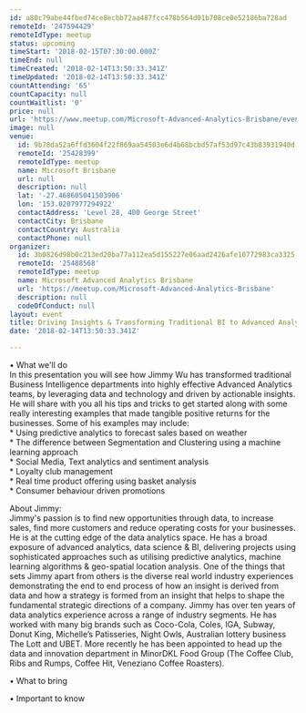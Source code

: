 ```yaml
---
id: a80c79abe44fbed74ce8ecbb72aa487fcc478b564d01b708ce0e52186ba728ad
remoteId: '247594429'
remoteIdType: meetup
status: upcoming
timeStart: '2018-02-15T07:30:00.000Z'
timeEnd: null
timeCreated: '2018-02-14T13:50:33.341Z'
timeUpdated: '2018-02-14T13:50:33.341Z'
countAttending: '65'
countCapacity: null
countWaitlist: '0'
price: null
url: 'https://www.meetup.com/Microsoft-Advanced-Analytics-Brisbane/events/247594429/'
image: null
venue:
  id: 9b78da52a6ffd3604f22f869aa54503e6d4b68bcbd57af53d97c43b83931940d
  remoteId: '25428399'
  remoteIdType: meetup
  name: Microsoft Brisbane
  url: null
  description: null
  lat: '-27.468605041503906'
  lon: '153.0207977294922'
  contactAddress: 'Level 28, 400 George Street'
  contactCity: Brisbane
  contactCountry: Australia
  contactPhone: null
organizer:
  id: 3b0826d98b0c213ed20ba77a112ea5d155227e06aad2426afe10772983ca3325
  remoteId: '25488568'
  remoteIdType: meetup
  name: Microsoft Advanced Analytics Brisbane
  url: 'https://meetup.com/Microsoft-Advanced-Analytics-Brisbane'
  description: null
  codeOfConduct: null
layout: event
title: Driving Insights & Transforming Traditional BI to Advanced Analytics
date: '2018-02-14T13:50:33.341Z'

---
```

<p>• What we'll do<br/>In this presentation you will see how Jimmy Wu has transformed traditional Business Intelligence departments into highly effective Advanced Analytics teams, by leveraging data and technology and driven by actionable insights. He will share with you all his tips and tricks to get started along with some really interesting examples that made tangible positive returns for the businesses. Some of his examples may include:<br/>* Using predictive analytics to forecast sales based on weather<br/>* The difference between Segmentation and Clustering using a machine learning approach<br/>* Social Media, Text analytics and sentiment analysis<br/>* Loyalty club management<br/>* Real time product offering using basket analysis<br/>* Consumer behaviour driven promotions</p> <p>About Jimmy:<br/>Jimmy's passion is to find new opportunities through data, to increase sales, find more customers and reduce operating costs for your businesses. He is at the cutting edge of the data analytics space. He has a broad exposure of advanced analytics, data science &amp; BI, delivering projects using sophisticated approaches such as utilising predictive analytics, machine learning algorithms &amp; geo-spatial location analysis. One of the things that sets Jimmy apart from others is the diverse real world industry experiences demonstrating the end to end process of how an insight is derived from data and how a strategy is formed from an insight that helps to shape the fundamental strategic directions of a company. Jimmy has over ten years of data analytics experience across a range of industry segments. He has worked with many big brands such as Coco-Cola, Coles, IGA, Subway, Donut King, Michelle’s Patisseries, Night Owls, Australian lottery business The Lott and UBET. More recently he has been appointed to head up the data and innovation department in MinorDKL Food Group (The Coffee Club, Ribs and Rumps, Coffee Hit, Veneziano Coffee Roasters).</p> <p>• What to bring</p> <p>• Important to know</p>
